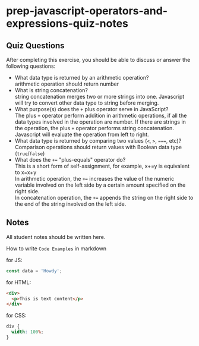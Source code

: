 # prep-javascript-operators-and-expressions-quiz-notes

## Quiz Questions

After completing this exercise, you should be able to discuss or answer the following questions:

- What data type is returned by an arithmetic operation? <br>
  arithmetic operation should return number
- What is string concatenation?<br>
  string concatenation merges two or more strings into one. Javascript will try to convert other data type to string before merging.
- What purpose(s) does the `+` plus operator serve in JavaScript?<br>
  The plus `+` operator perform addition in arithmetic operations, if all the data types involved in the operation are number. If there are strings in the operation, the plus `+` operator performs string concatenation. Javascript will evaluate the operation from left to right.
- What data type is returned by comparing two values (`<`, `>`, `===`, etc)?
  Comparison operations should return values with Boolean data type (`true`/`false`)
- What does the `+=` "plus-equals" operator do?<br>
  This is a short form of self-assignment, for example, x+=y is equivalent to x=x+y <br>
  In arithmetic operation, the `+=` increases the value of the numeric variable involved on the left side by a certain amount specified on the right side. <br>
  In concatenation operation, the `+=` appends the string on the right side to the end of the string involved on the left side.

## Notes

All student notes should be written here.

How to write `Code Examples` in markdown

for JS:

```javascript
const data = 'Howdy';
```

for HTML:

```html
<div>
  <p>This is text content</p>
</div>
```

for CSS:

```css
div {
  width: 100%;
}
```
